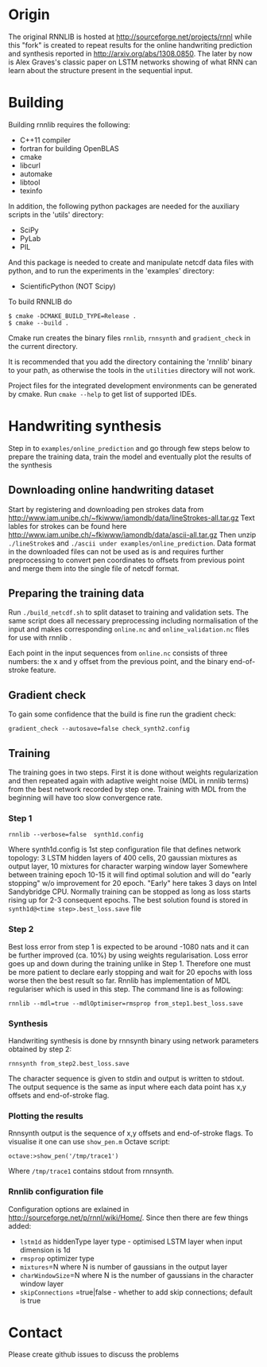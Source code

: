 # Origin

The original RNNLIB is hosted at http://sourceforge.net/projects/rnnl
while this "fork" is created to repeat results for the 
online handwriting prediction and synthesis reported in 
http://arxiv.org/abs/1308.0850. The later by now is Alex Graves's classic 
paper on LSTM networks showing of what RNN can learn about the
structure present in the sequential input.



# Building

Building rnnlib requires the following:

* C++11 compiler
* fortran for building OpenBLAS
* cmake
* libcurl
* automake
* libtool
* texinfo

In addition, the following python packages are needed for the auxiliary scripts in the 'utils' directory:

* SciPy
* PyLab
* PIL

And this package is needed to create and manipulate netcdf data files with python, and to run the experiments in the 'examples' directory:

* ScientificPython (NOT Scipy)

To build RNNLIB do

``` shell
$ cmake -DCMAKE_BUILD_TYPE=Release .
$ cmake --build .
```

Cmake run creates the binary files `rnnlib`, `rnnsynth` and `gradient_check` in the current directory. 

It is recommended that you add the directory containing the 'rnnlib' binary to your path,
as otherwise the tools in the `utilities` directory will not work.

Project files for the integrated development environments can be generated by cmake. Run `cmake --help`
to get list of supported IDEs.

 
# Handwriting synthesis

Step in to `examples/online_prediction` and go through few steps below to prepare the 
training data, train the model and eventually plot the results of the synthesis

## Downloading online handwriting dataset

Start by registering and downloading pen strokes data from 
http://www.iam.unibe.ch/~fkiwww/iamondb/data/lineStrokes-all.tar.gz
Text lables for strokes can be found here
http://www.iam.unibe.ch/~fkiwww/iamondb/data/ascii-all.tar.gz
Then unzip `./lineStroke`s and `./ascii under examples/online_prediction`.
Data format in the downloaded files can not be used as is 
and requires further preprocessing to convert pen coordinates to offsets from
previous point and merge them into the single file of netcdf format.

## Preparing the training data

Run `./build_netcdf.sh` to split dataset to training and validation sets. 
The same script does all necessary preprocessing including normalisation
of the input and makes corresponding `online.nc` and `online_validation.nc` 
files for use with rnnlib .

Each point in the input sequences from `online.nc` consists of three numbers: 
the x and y offset from the previous point, and the binary end-of-stroke feature.

## Gradient check

To gain some confidence that the build is fine run the gradient check:

``` shell
gradient_check --autosave=false check_synth2.config
```

## Training

The training goes in two steps. First it is done without weights regularization
and then repeated again with adaptive weight noise (MDL in rnnlib terms) from the
best network recorded by step one. Training with MDL from the beginning will have
too slow convergence rate.

### Step 1

``` shell
rnnlib --verbose=false  synth1d.config
```

Where synth1d.config is 1st step configuration file that defines network topology:
3 LSTM hidden layers of 400 cells, 20 gaussian mixtures as output layer, 10 mixtures
for character warping window layer
Somewhere between training epoch 10-15 it will find optimal solution and will do
"early stopping" w/o improvement for 20 epoch. "Early" here takes 3 days on Intel
Sandybridge CPU. Normally training can be stopped as long as loss starts rising up
for 2-3 consequent epochs.
The best solution found is stored in `synth1d@<time step>.best_loss.save` file

### Step 2

Best loss error from step 1 is expected to be around -1080 nats and it can be further
improved (ca. 10%) by using weights regularisation. Loss error goes up and down during the
training unlike in Step 1. Therefore one must be more patient to declare early stopping and 
wait for 20 epochs with loss worse then the best result so far. Rnnlib has implementation
of MDL regulariser which is used in this step. The command line is as following:

``` shell
rnnlib --mdl=true --mdlOptimiser=rmsprop from_step1.best_loss.save
```

### Synthesis

Handwriting synthesis is done by rnnsynth binary using network parameters obtained by
step 2:

``` shell
rnnsynth from_step2.best_loss.save
```

The character sequence is given to stdin and output is written to stdout. The output sequence
is the same as input where each data point has x,y offsets and end-of-stroke flag.

### Plotting the results

Rnnsynth output is the sequence of x,y offsets and end-of-stroke flags. To visualise it one
can use `show_pen.m` Octave script:

``` shell
octave:>show_pen('/tmp/trace1')
```

Where `/tmp/trace1` contains stdout from rnnsynth.

### Rnnlib configuration file

Configuration options are exlained in http://sourceforge.net/p/rnnl/wiki/Home/. Since then
there are few things added:
* `lstm1d` as hiddenType layer type - optimised LSTM layer when input dimension is 1d
* `rmsprop` optimizer type
* `mixtures`=N where N is number of gaussians in the output layer
* `charWindowSize`=N where N is the number of gaussians in the character window layer
* `skipConnections` =true|false - whether to add skip connections; default is true

# Contact

Please create github issues to discuss the problems

